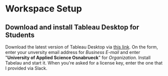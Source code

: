 # Workspace Setup

## Download and install Tableau Desktop for Students

Download the latest version of Tableau Desktop via [this link](https://www.tableau.com/tft/activation). On the form, enter your unversity email address for _Business E-mail_ and enter "**University of Applied Science Osnabrueck**" for _Organization._ Install Tabelau and start it. When you're asked for a license key, enter the one that I provided via Slack.



